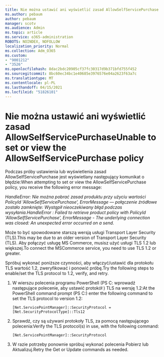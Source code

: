 ```yaml
---
title: Nie można ustawić ani wyświetlić zasad AllowSelfServicePurchase
ms.author: pebaum
author: pebaum
manager: scotv
ms.audience: Admin
ms.topic: article
ms.service: o365-administration
ROBOTS: NOINDEX, NOFOLLOW
localization_priority: Normal
ms.collection: Adm_O365
ms.custom:
- "9001212"
- "3526"
ms.openlocfilehash: 8dac2bdc20905cf37fc30317d9b371bfd755f452
ms.sourcegitcommit: 8bc60ec34bc1e40685e3976576e04a2623f63a7c
ms.translationtype: MT
ms.contentlocale: pl-PL
ms.lasthandoff: 04/15/2021
ms.locfileid: "51826101"
---
```

# <a name="unable-to-set-or-view-the-allowselfservicepurchase-policy"></a><span data-ttu-id="01c90-102">Nie można ustawić ani wyświetlić zasad AllowSelfServicePurchase</span><span class="sxs-lookup"><span data-stu-id="01c90-102">Unable to set or view the AllowSelfServicePurchase policy</span></span>

<span data-ttu-id="01c90-103">Podczas próby ustawienia lub wyświetlenia zasad AllowSelfServicePurchase jest wyświetlany następujący komunikat o błędzie:</span><span class="sxs-lookup"><span data-stu-id="01c90-103">When attempting to set or view the AllowSelfServicePurchase policy, you receive the following error message:</span></span>

<span data-ttu-id="01c90-104">*HandleError: Nie można pobrać zasad produktu przy użyciu wartości PolicyId 'AllowSelfServicePurchase', ErrorMessage — połączenie źródłowe zostało zamknięte: Wystąpił nieoczekiwany błąd podczas wysyłania.*</span><span class="sxs-lookup"><span data-stu-id="01c90-104">*HandleError : Failed to retrieve product policy with PolicyId 'AllowSelfServicePurchase', ErrorMessage - The underlying connection was closed: An unexpected error occurred on a send.*</span></span>

<span data-ttu-id="01c90-105">Może to być spowodowane starszą wersją usługi Transport Layer Security (TLS).</span><span class="sxs-lookup"><span data-stu-id="01c90-105">This may be due to an older version of Transport Layer Security (TLS).</span></span> <span data-ttu-id="01c90-106">Aby połączyć usługę MS Commerce, musisz użyć usługi TLS 1.2 lub większej.</span><span class="sxs-lookup"><span data-stu-id="01c90-106">To connect the MSCommerce service, you need to use TLS 1.2 or greater.</span></span>  

<span data-ttu-id="01c90-107">Spróbuj wykonać poniższe czynności, aby włączyć/ustawić dla protokołu TLS wartość 1.2, zweryfikować i ponowić próbę.</span><span class="sxs-lookup"><span data-stu-id="01c90-107">Try the following steps to enable/set the TLS protocol to 1.2, verify, and retry.</span></span>
 1. <span data-ttu-id="01c90-108">W wierszu polecenia programu PowerShell (PS C: wprowadź następujące polecenie, aby ustawić protokół \) TLS na wersję 1.2:</span><span class="sxs-lookup"><span data-stu-id="01c90-108">At the PowerShell command prompt (PS C:\) enter the following command to set the TLS protocol to version 1.2:</span></span>

    `[Net.ServicePointManager]::SecurityProtocol = [Net.SecurityProtocolType]::Tls12`

2. <span data-ttu-id="01c90-109">Sprawdź, czy są używani protokoły TLS, za pomocą następującego polecenia:</span><span class="sxs-lookup"><span data-stu-id="01c90-109">Verify the TLS protocol(s) in use, with the following command:</span></span>

    `[Net.ServicePointManager]::SecurityProtocol` 

3. <span data-ttu-id="01c90-110">W razie potrzeby ponownie spróbuj wykonać polecenia Pobierz lub Aktualizuj.</span><span class="sxs-lookup"><span data-stu-id="01c90-110">Retry the Get or Update commands as needed.</span></span>


